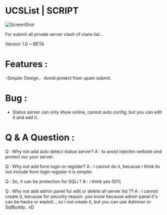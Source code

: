 # UCSList | SCRIPT

![ScreenShot](https://cdn.discordapp.com/attachments/794384027158183977/797476233478799400/1610203230.png) 


For submit all private server clash of clans list...

Version 1.0 ~ BETA

# Features : 

-Simpler Design..
-Avoid protect from spam submit.

# Bug :

- Status server can only show online, cannot auto config, but you can edit it and add it.

# Q & A Question :

Q : Why not add auto detect status server?
A : to avoid injecten website and protect our your server.

Q : Why not add form login or register?
A : i cannot do it, because i think its not include form login register it is simpler.

Q : So, it can be protection for SQLi ?
A : i think yes 50%

Q : Why not add admin panel for edit or delete all server list ??
A : i cannot create it, because for security reason. you know because admin panel it's can be hacks or exploit.., so i not create it, but you can use Adminer or SqlBuddy.. xD




